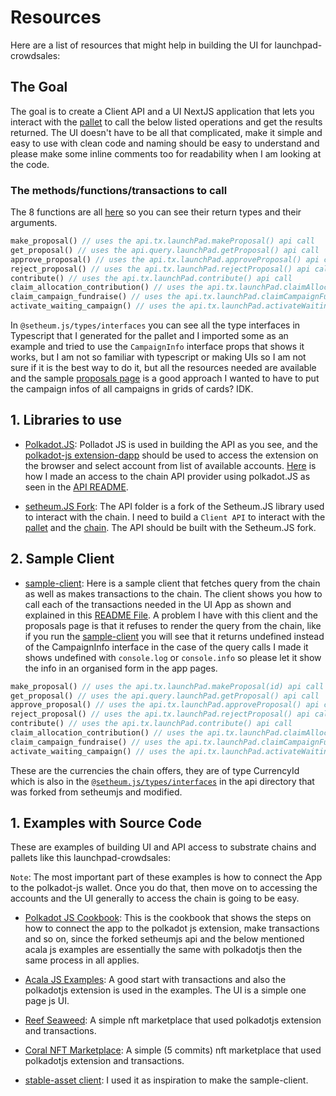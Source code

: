 # Resources

Here are a list of resources that might help in building the UI for launchpad-crowdsales:

## The Goal

The goal is to create a Client API and a UI NextJS application that lets you interact with the [pallet](../pallet/src/lib.rs) to call the below listed operations and get the results returned. The UI doesn't have to be all that complicated, make it simple and easy to use with clean code and naming should be easy to understand and please make some inline comments too for readability when I am looking at the code.

### The methods/functions/transactions to call

The 8 functions are all [here](../pallet/src/lib.rs) so you can see their return types and their arguments.

```rust
make_proposal() // uses the api.tx.launchPad.makeProposal() api call
get_proposal() // uses the api.query.launchPad.getProposal() api call
approve_proposal() // uses the api.tx.launchPad.approveProposal() api call
reject_proposal() // uses the api.tx.launchPad.rejectProposal() api call
contribute() // uses the api.tx.launchPad.contribute() api call
claim_allocation_contribution() // uses the api.tx.launchPad.claimAllocationContribution() api call
claim_campaign_fundraise() // uses the api.tx.launchPad.claimCampaignFundraise() api call
activate_waiting_campaign() // uses the api.tx.launchPad.activateWaitingCampaign() api call
```

In `@setheum.js/types/interfaces` you can see all the type interfaces in Typescript that I generated for the pallet and I imported some as an example and tried to use the `CampaignInfo` interface props that shows it works, but I am not so familiar with typescript or making UIs so I am not sure if it is the best way to do it, but all the resources needed are available and the sample [proposals page](../ui-app/pages/proposals.tsx) is a good approach I wanted to have to put the campaign infos of all campaigns in grids of cards? IDK.

## 1. Libraries to use

- [Polkadot.JS](https://polkadot.js.org/docs): Polladot JS is used in building the API as you see, and the [polkadot-js extension-dapp](https://polkadot.js.org/docs/extension/) should be used to access the extension on the browser and select account from list of available accounts. [Here](../ui-app/pages/api/getApiProvider.ts) is how I made an access to the chain API provider using polkadot.JS as seen in the [API README](../api/README.md).

- [setheum.JS Fork](../api/README.md): The API folder is a fork of the Setheum.JS library used to interact with the chain. I need to build a `Client API` to interact with the [pallet](../pallet/README.md) and the [chain](../s-node/README.md). The API should be built with the Setheum.JS fork.

## 2. Sample Client

- [sample-client](../sample-client/src/index.js): Here is a sample client that fetches query from the chain as well as makes transactions to the chain. The client shows you how to call each of the transactions needed in the UI App as shown and explained in this [README File](../sample-client/README.md).
A problem I have with this client and the proposals page is that it refuses to render the query from the chain, like if you run the [sample-client](../sample-client/README.md) you will see that it returns undefined instead of the CampaignInfo interface in the case of the query calls I made it shows undefined with `console.log` or `console.info` so please let it show the info in an organised form in the app pages.

```rust
make_proposal() // uses the api.tx.launchPad.makeProposal(id) api call
get_proposal() // uses the api.query.launchPad.getProposal() api call
approve_proposal() // uses the api.tx.launchPad.approveProposal() api call
reject_proposal() // uses the api.tx.launchPad.rejectProposal() api call
contribute() // uses the api.tx.launchPad.contribute() api call
claim_allocation_contribution() // uses the api.tx.launchPad.claimAllocationContribution() api call
claim_campaign_fundraise() // uses the api.tx.launchPad.claimCampaignFundraise() api call
activate_waiting_campaign() // uses the api.tx.launchPad.activateWaitingCampaign() api call
```

These are the currencies the chain offers, they are of type CurrencyId which is also in the [`@setheum.js/types/interfaces`](../api/packages/types/src/interfaces/index.ts) in the api directory that was forked from setheumjs and modified.

## 1. Examples with Source Code

These are examples of building UI and API access to substrate chains and pallets like this launchpad-crowdsales:

`Note`: The most important part of these examples is how to connect the App to the polkadot-js wallet. Once you do that, then move on to accessing the accounts and the UI generally to access the chain is going to be easy.

- [Polkadot JS Cookbook](https://polkadot.js.org/docs/extension/cookbook): This is the cookbook that shows the steps on how to connect the app to the polkadot js extension, make transactions and so on, since the forked setheumjs api and the below mentioned acala js examples are essentially the same with polkadotjs then the same process in all applies.

- [Acala JS Examples](https://github.com/AcalaNetwork/acala-js-example): A good start with transactions and also the polkadotjs extension is used in the examples. The UI is a simple one page js UI.

- [Reef Seaweed](https://github.com/BrianCraig/reef-seaweed): A simple nft marketplace that used polkadotjs extension and transactions.

- [Coral NFT Marketplace](https://github.com/boo-0x/coral-nft-marketplace): A simple (5 commits) nft marketplace that used polkadotjs extension and transactions.

- [stable-asset client](https://github.com/nutsfinance/stable-asset/tree/master/demo/client): I used it as inspiration to make the sample-client.
